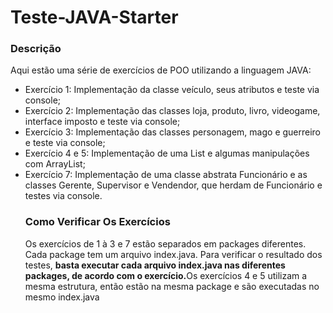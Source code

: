 # Teste-JAVA-Starter

<h3>Descrição</h3>
Aqui estão uma série de exercícios de POO utilizando a linguagem JAVA:
<ul>
  <li>Exercício 1: Implementação da classe veículo, seus atributos e teste via console;</li>
  <li>Exercício 2: Implementação das classes loja, produto, livro, videogame, interface imposto e teste via console; </li>
  <li>Exercício 3: Implementação das classes personagem, mago e guerreiro e teste via console;</li>
  <li>Exercício 4 e 5: Implementação de uma List<Pessoa> e algumas manipulações com ArrayList;</li>
  <li>Exercício 7: Implementação de uma classe abstrata Funcionário e as classes Gerente, Supervisor e Vendendor, que herdam de Funcionário e testes via console.</li>
  
  <h3>Como Verificar Os Exercícios</h3>
  <p>Os exercícios de 1 à 3 e 7 estão separados em packages diferentes. Cada package tem um arquivo index.java. Para verificar o resultado dos testes, <strong>basta executar cada arquivo index.java nas diferentes packages, de acordo com o exercício.</strong>Os exercícios 4 e 5 utilizam a mesma estrutura, então estão na mesma package e são executadas no mesmo index.java</p>
  
  



